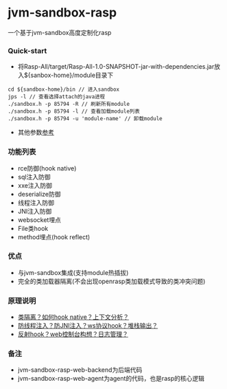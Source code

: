 # jvm-sandbox-rasp
一个基于jvm-sandbox高度定制化rasp
### Quick-start
- 将Rasp-All/target/Rasp-All-1.0-SNAPSHOT-jar-with-dependencies.jar放入${sanbox-home}/module目录下
```shell
cd ${sandbox-home}/bin // 进入sandbox
jps -l // 查看选择attach的java进程
./sandbox.h -p 85794 -R // 刷新所有module
./sandbox.h -p 85794 -l // 查看加载module列表
./sandbox.h -p 85794 -u 'module-name' // 卸载module
```
- 其他参数[参考](https://github.com/alibaba/jvm-sandbox/wiki/USER-INSTALL-and-CONFIG)
### 功能列表
- rce防御(hook native)
- sql注入防御
- xxe注入防御
- deserialize防御
- 线程注入防御
- JNI注入防御
- websocket埋点
- File类hook
- method埋点(hook reflect)
### 优点
- 与jvm-sandbox集成(支持module热插拔)
- 完全的类加载器隔离(不会出现openrasp类加载模式导致的类冲突问题)
### 原理说明
- [类隔离？如何hook native？上下文分析？](http://www.luelueking.com/archives/yi-jvm-sandboxwei-ji-chu-qian-tan-raspde-shi-xian-yao-dian-shang)
- [防线程注入？防JNI注入？ws协议hook？堆栈输出？](http://www.luelueking.com/archives/yi-jvm-sandboxwei-ji-chu-qian-tan-raspshi-xian-yao-dian-zhong)
- [反射hook？web控制台构想？日志管理？](http://www.luelueking.com/archives/1691401956791)
### 备注
- jvm-sandbox-rasp-web-backend为后端代码
- jvm-sandbox-rasp-web-agent为agent的代码，也是rasp的核心逻辑
